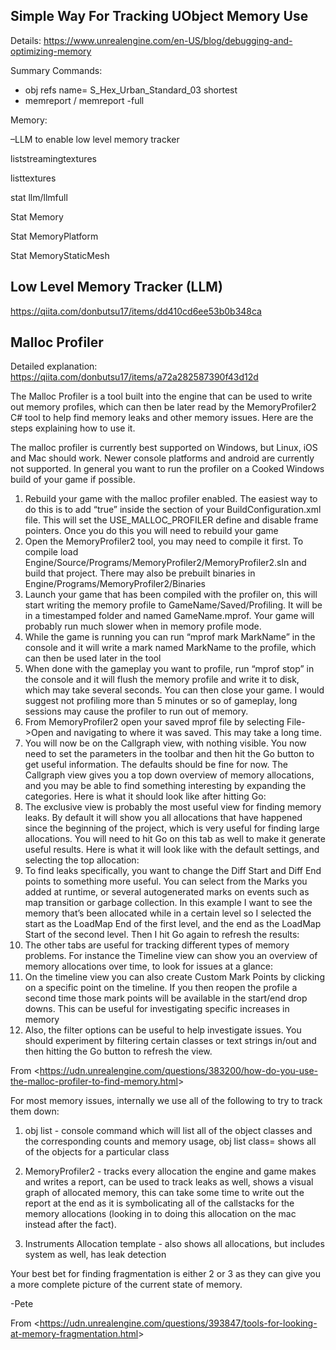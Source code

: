 ## **Simple Way For Tracking UObject Memory Use**

Details: <https://www.unrealengine.com/en-US/blog/debugging-and-optimizing-memory>

Summary Commands:

- obj refs name= S_Hex_Urban_Standard_03 shortest
- memreport / memreport -full

Memory:

–LLM to enable low level memory tracker

liststreamingtextures

listtextures

stat llm/llmfull

Stat Memory

Stat MemoryPlatform

Stat MemoryStaticMesh

## **Low Level Memory Tracker (LLM)**

<https://qiita.com/donbutsu17/items/dd410cd6ee53b0b348ca>

## **Malloc Profiler**

Detailed explanation: <https://qiita.com/donbutsu17/items/a72a282587390f43d12d>

The Malloc Profiler is a tool built into the engine that can be used to write out memory profiles, which can then be later read by the MemoryProfiler2 C# tool to help find memory leaks and other memory issues. Here are the steps explaining how to use it.

The malloc profiler is currently best supported on Windows, but Linux, iOS and Mac should work. Newer console platforms and android are currently not supported. In general you want to run the profiler on a Cooked Windows build of your game if possible.

1. Rebuild your game with the malloc profiler enabled. The easiest way to do this is to add “true” inside the section of your BuildConfiguration.xml file. This will set the USE_MALLOC_PROFILER define and disable frame pointers. Once you do this you will need to rebuild your game
2. Open the MemoryProfiler2 tool, you may need to compile it first. To compile load Engine/Source/Programs/MemoryProfiler2/MemoryProfiler2.sln and build that project. There may also be prebuilt binaries in Engine/Programs/MemoryProfiler2/Binaries
3. Launch your game that has been compiled with the profiler on, this will start writing the memory profile to GameName/Saved/Profiling. It will be in a timestamped folder and named GameName.mprof. Your game will probably run much slower when in memory profile mode.
4. While the game is running you can run “mprof mark MarkName” in the console and it will write a mark named MarkName to the profile, which can then be used later in the tool
5. When done with the gameplay you want to profile, run “mprof stop” in the console and it will flush the memory profile and write it to disk, which may take several seconds. You can then close your game. I would suggest not profiling more than 5 minutes or so of gameplay, long sessions may cause the profiler to run out of memory.
6. From MemoryProfiler2 open your saved mprof file by selecting File->Open and navigating to where it was saved. This may take a long time.
7. You will now be on the Callgraph view, with nothing visible. You now need to set the parameters in the toolbar and then hit the Go button to get useful information. The defaults should be fine for now. The Callgraph view gives you a top down overview of memory allocations, and you may be able to find something interesting by expanding the categories. Here is what it should look like after hitting Go:
8. The exclusive view is probably the most useful view for finding memory leaks. By default it will show you all allocations that have happened since the beginning of the project, which is very useful for finding large allocations. You will need to hit Go on this tab as well to make it generate useful results. Here is what it will look like with the default settings, and selecting the top allocation:
9. To find leaks specifically, you want to change the Diff Start and Diff End points to something more useful. You can select from the Marks you added at runtime, or several autogenerated marks on events such as map transition or garbage collection. In this example I want to see the memory that’s been allocated while in a certain level so I selected the start as the LoadMap End of the first level, and the end as the LoadMap Start of the second level. Then I hit Go again to refresh the results:
10. The other tabs are useful for tracking different types of memory problems. For instance the Timeline view can show you an overview of memory allocations over time, to look for issues at a glance:
11. On the timeline view you can also create Custom Mark Points by clicking on a specific point on the timeline. If you then reopen the profile a second time those mark points will be available in the start/end drop downs. This can be useful for investigating specific increases in memory
12. Also, the filter options can be useful to help investigate issues. You should experiment by filtering certain classes or text strings in/out and then hitting the Go button to refresh the view.

From <<https://udn.unrealengine.com/questions/383200/how-do-you-use-the-malloc-profiler-to-find-memory.html>>

For most memory issues, internally we use all of the following to try to track them down:

1. obj list - console command which will list all of the object classes and the corresponding counts and memory usage, obj list class= shows all of the objects for a particular class

2. MemoryProfiler2 - tracks every allocation the engine and game makes and writes a report, can be used to track leaks as well, shows a visual graph of allocated memory, this can take some time to write out the report at the end as it is symbolicating all of the callstacks for the memory allocations (looking in to doing this allocation on the mac instead after the fact).

3. Instruments Allocation template - also shows all allocations, but includes system as well, has leak detection

Your best bet for finding fragmentation is either 2 or 3 as they can give you a more complete picture of the current state of memory.

-Pete

From <<https://udn.unrealengine.com/questions/393847/tools-for-looking-at-memory-fragmentation.html>>
